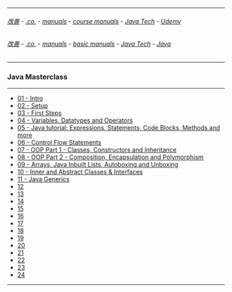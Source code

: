 
---

###### [改善](https://github.com/ttltrk/0C/blob/master/README.MD) - [.co.](https://github.com/ttltrk/PRG/blob/master/CODING.MD) - [manuals](https://github.com/ttltrk/PRG/blob/master/MAN.MD) - [course manuals](https://github.com/ttltrk/PRG/blob/master/COUR_MAN.MD) - [Java Tech](https://github.com/ttltrk/PRG/blob/master/JAVA/DOC/CM/JT.MD) - [Udemy](https://github.com/ttltrk/PRG/blob/master/JAVA/DOC/CM/UDEMY.MD)

###### [改善](https://github.com/ttltrk/0C/blob/master/README.MD) - [.co.](https://github.com/ttltrk/PRG/blob/master/CODING.MD) - [manuals](https://github.com/ttltrk/PRG/blob/master/MAN.MD) - [basic manuals](https://github.com/ttltrk/PRG/blob/master/MANUALS.MD) - [Java Tech](https://github.com/ttltrk/PRG/blob/master/JAVA/DOC/JT/JT.MD) - [Java](https://github.com/ttltrk/PRG/blob/master/JAVA/DOC/OJM/OJM.MD)

---

### Java Masterclass

---

* [01 - Intro]()
* [02 - Setup]()
* [03 - First Steps]()
* [04 - Variables, Datatypes and Operators](https://github.com/ttltrk/PRG/blob/master/JAVA/DOC/UDEMY/JVMASTERCL/SEC4/04.MD)
* [05 - Java tutorial: Expressions, Statements, Code Blocks, Methods and more]()
* [06 - Control Flow Statements]()
* [07 - OOP Part 1 - Classes, Constructors and Inheritance]()
* [08 - OOP Part 2 - Composition, Encapsulation and Polymorphism]()
* [09 - Arrays, Java Inbuilt Lists, Autoboxing and Unboxing]()
* [10 - Inner and Abstract Classes & Interfaces]()
* [11 - Java Generics]()
* [12]()
* [13]()
* [14]()
* [15]()
* [16]()
* [17]()
* [18]()
* [19]()
* [20]()
* [21]()
* [22]()
* [23]()
* [24]()

---
